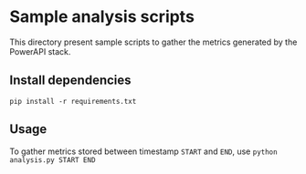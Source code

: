 # Sample analysis scripts
This directory present sample scripts to gather the metrics generated by the PowerAPI stack.

## Install dependencies
`pip install -r requirements.txt`

## Usage
To gather metrics stored between timestamp `START` and `END`, use `python analysis.py START END`